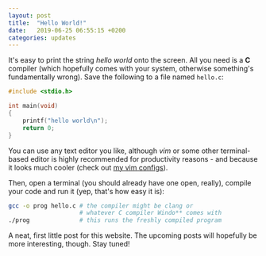 ```yaml
---
layout: post
title:  "Hello World!"
date:   2019-06-25 06:55:15 +0200
categories: updates
---
```

It's easy to print the string *hello world* onto the screen. All you need is a **C** compiler (which hopefully comes with your system, otherwise something's fundamentally wrong). Save the following to a file named `hello.c`:

```c
#include <stdio.h>

int main(void)
{
    printf("hello world\n");
    return 0;
}
```

You can use any text editor you like, although *vim* or some other terminal-based editor is highly recommended for productivity reasons - and because it looks much cooler (check out [my vim configs](https://github.com/DanielSchuette/dotfiles)).

Then, open a terminal (you should already have one open, really), compile your code and run it (yep, that's how easy it is):

```bash
gcc -o prog hello.c # the compiler might be clang or
                    # whatever C compiler Windo** comes with
./prog              # this runs the freshly compiled program
```

A neat, first little post for this website. The upcoming posts will hopefully be more interesting, though. Stay tuned!
